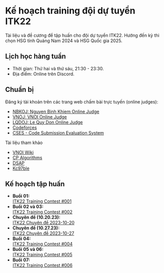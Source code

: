 # Kế hoạch training đội dự tuyển ITK22

Tài liệu và đề cương để tập huấn cho đội dự tuyển ITK22. Hướng đến kỳ thi chọn HSG tỉnh Quảng Nam 2024 và HSG Quốc gia 2025.

## Lịch học hàng tuần

-   Thời gian: Thứ hai và thứ sáu, 21:30 - 23:30.
-   Địa điểm: Online trên Discord.

## Chuẩn bị

Đăng ký tài khoản trên các trang web chấm bài trực tuyến (online judges):

-   [NBKOJ: Nguyen Binh Khiem Online Judge](https://nbk.homes/)
-   [VNOJ: VNOI Online Judge](https://oj.vnoi.info/)
-   [LQDOJ: Le Quy Don Online Judge](https://lqdoj.edu.vn/)
-   [Codeforces](https://codeforces.com/)
-   [CSES - Code Submission Evaluation System](https://cses.fi/)

Tài liệu tham khảo

-   [VNOI Wiki](https://vnoi.info)
-   [CP Algorithms](https://cp-algorithms.com/)
-   [DSAP](https://drive.google.com/file/d/0BwcTB8a10LBwV1J3T2xDTGhQNmM/view?resourcekey=0-R4tnYInPWCKb5W_DK_JQwQ)
-   [Kc97ble](https://sites.google.com/site/kc97ble/)

## Kế hoạch tập huấn

-   **Buổi 01:**  
    [ITK22 Training Contest #001](https://codeforces.com/group/G0iFI97YZN/contest/477950)
-   **Buổi 02 và 03:**  
    [ITK22 Training Contest #002](https://codeforces.com/group/G0iFI97YZN/contest/478491)
-   **Chuyên đề (10.20.23):**  
    [ITK22 Chuyên đề 2023-10-20](https://nbk.homes/contest/itk22cd231019)
-   **Chuyên đề (10.27.23):**  
    [ITK22 Chuyên đề 2023-10-27](https://nbk.homes/contest/itk22cd231027)
-   **Buổi 04:**  
    [ITK22 Training Contest #004](https://nbk.homes/contest/stcdc004)
-   **Buổi 05 và 06:**  
    [ITK22 Training Contest #005](https://nbk.homes/contest/stcdc005)
-   **Buổi 07:**  
    [ITK22 Training Contest #006](https://nbk.homes/contest/stcd006)
